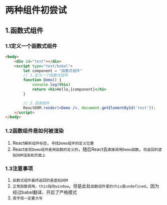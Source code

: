 # 两种组件初尝试

## 1.函数式组件

### 1.1定义一个函数式组件

``` html
<body>
    <div id="test"></div>
    <script type="text/babel">
        let component = "函数式组件"
        // 1.定义一个函数式组件
        function Demo() {
        	console.log(this)
            return <h1>Hello,{component}</h1>
        }

        // 2.渲染组件
        ReactDOM.render(<Demo />, document.getElementById('test'));
    </script>
</body>
```

### 1.2函数组件是如何被渲染

1. React`解析组件标签`，`寻找Demo组件的定义位置`
2. React`发现Demo组件是用函数的定义的`，随后React去`直接调用Demo函数`，`将返回的虚拟DOM渲染到页面上`

### 1.3注意事项

1. `函数式组件最终返回的是虚拟DOM`
2. `正常函数调用，this指向window`。但是此处`函数组件里的this是undefined`，因为经过babel翻译，开启了严格模式
2. `首字母一定要大写`
